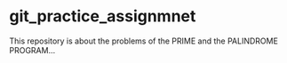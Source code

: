 # git_practice_assignmnet
This repository is about the problems of the PRIME and the  PALINDROME PROGRAM...
